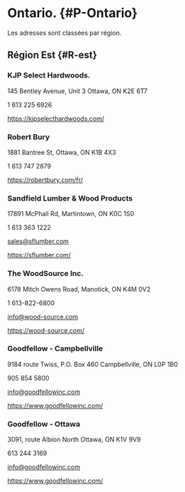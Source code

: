 
# Ontario. {#P-Ontario}
Les adresses sont classées par région.

## Région Est {#R-est}

### KJP Select Hardwoods.

145 Bentley Avenue, Unit 3 Ottawa, ON K2E 6T7

1 613 225 6926

<https://kjpselecthardwoods.com/>

### Robert Bury

1881 Bantree St, Ottawa, ON K1B 4X3

1 613 747 2879

<https://robertbury.com/fr/>

### Sandfield Lumber & Wood Products

17891 McPhail Rd, Martintown, ON K0C 1S0

1 613 363 1222

<sales@sflumber.com>

<https://sflumber.com/>

### The WoodSource Inc.

6178 Mitch Owens Road, Manotick, ON K4M 0V2

1 613-822-6800

info@wood-source.com

<https://wood-source.com/>

### Goodfellow - Campbellville

9184 route Twiss, P.O. Box 460 Campbellville, ON L0P 1B0

905 854 5800

<info@goodfellowinc.com>

<https://www.goodfellowinc.com/>

### Goodfellow - Ottawa

3091, route Albion North Ottawa, ON K1V 9V9

613 244 3169

<info@goodfellowinc.com>

<https://www.goodfellowinc.com/>
